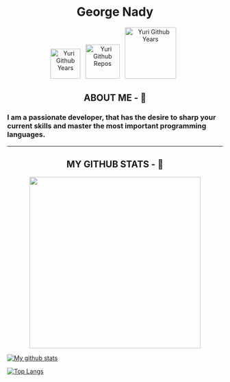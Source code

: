 <h1 align="center">George Nady</h1>

<p align="center">
	<a target="_blank" href="https://github.com/GeorgeNady"><img src="https://badges.pufler.dev/years/GeorgeNady?color=green" alt="Yuri Github Years" width="70" /></a>&nbsp;&nbsp;
	<a target="_blank" href="https://github.com/GeorgeNady"><img src="https://badges.pufler.dev/repos/GeorgeNady?color=green" alt="Yuri Github Repos" width="80" /></a>&nbsp;&nbsp;
	<a target="_blank" href="https://github.com/GeorgeNady"><img src="https://komarev.com/ghpvc/?username=GeorgeNady&color=green" alt="Yuri Github Years" width="120" /></a>&nbsp;&nbsp;
	
</p>




<h2 align="center"> ABOUT ME - 🦅 </h2>

### I am a passionate developer, that has the desire to sharp your current skills and master the most important programming languages.

---

<h2 align="center"> MY GITHUB STATS - 📣 </h2>

<p align="center">
	<a target="_blank" href="https://github.com/GeorgeNady/github-readme-stats"><img src="https://github-readme-stats.GeorgeNady.vercel.app/api?username=yurijserrano&count_private=true&show_icons=true&theme=graywhite" width="400" /></a>
</p>


<!--
**GeorgeNady/GeorgeNady** is a ✨ _special_ ✨ repository because its `README.md` (this file) appears on your GitHub profile.

Here are some ideas to get you started:

- 🔭 I’m currently working on ...
- 🌱 I’m currently learning ...
- 👯 I’m looking to collaborate on ...
- 🤔 I’m looking for help with ...
- 💬 Ask me about ...
- 📫 How to reach me: ...
- 😄 Pronouns: ...
- ⚡ Fun fact: ...
-->


[![My github stats](https://github-readme-stats.vercel.app/api?username=GeorgeNady&show_icons=true&bg_color=30,e96443,904e95&title_color=fff&text_color=fff)](https://github.com/anuraghazra/github-readme-stats)

[![Top Langs](https://github-readme-stats.vercel.app/api/top-langs/?username=GeorgeNady&layout=compact&hide=shell&bg_color=30,e96443,904e95&title_color=fff&text_color=fff)](https://github.com/anuraghazra/github-readme-stats)


